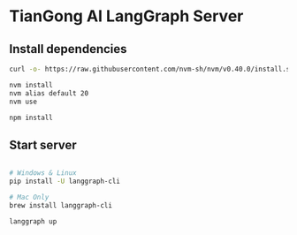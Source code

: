 # TianGong AI LangGraph Server

## Install dependencies

```bash
curl -o- https://raw.githubusercontent.com/nvm-sh/nvm/v0.40.0/install.sh | bash

nvm install
nvm alias default 20
nvm use

npm install
```

## Start server

```bash

# Windows & Linux
pip install -U langgraph-cli

# Mac Only
brew install langgraph-cli

langgraph up
```
